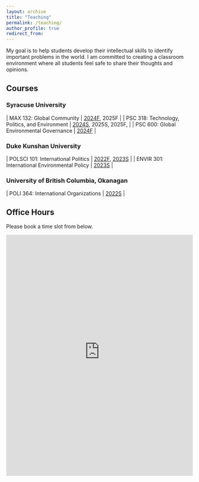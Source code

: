 ```yaml
---
layout: archive
title: "Teaching"
permalink: /teaching/
author_profile: true
redirect_from:
---
```


My goal is to help students develop their intellectual skills to identify important problems in the world. I am committed to creating a classroom environment where all students feel safe to share their thoughts and opinions.

## Courses

### Syracuse University

| MAX 132: Global Community | [2024F](../teaching/max132_202408/), 2025F  |
| PSC 318: Technology, Politics, and Environment | [2024S](../teaching/psc318_202401/), 2025S, 2025F, |
| PSC 600: Global Environmental Governance | [2024F](../teaching/psc600_202408/) |


### Duke Kunshan University

| POLSCI 101: International Politics | [2022F](../teaching/polsci101_202202/), [2023S](../teaching/polsci101_202304/)  |
| ENVIR 301: International Environmental Policy | [2023S](../teaching/envir301_202304/) |


### University of British Columbia, Okanagan

| POLI 364: International Organizations | [2022S](../teaching/poli364_202201/) |
   



## Office Hours

Please book a time slot from below.

<iframe src="https://takumishibaike.youcanbook.me/?noframe=true&skipHeaderFooter=true" id="ycbmiframetakumishibaike" style="width:100%;height:650px;border:0px;background-color:transparent;" frameborder="0" allowtransparency="true"></iframe><script>window.addEventListener && window.addEventListener("message", function(event){if (event.origin === "https://takumishibaike.youcanbook.me"){document.getElementById("ycbmiframetakumishibaike").style.height = event.data + "px";}}, false);</script>

